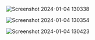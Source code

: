 ![Screenshot 2024-01-04 130338](https://github.com/AmilaThushara/twitter-Ui/assets/80099554/767dbadf-4ab0-4b3e-b6c6-9b2e61eb9bad)


![Screenshot 2024-01-04 130354](https://github.com/AmilaThushara/twitter-Ui/assets/80099554/f4d65329-83ab-435d-bd6e-d1b570376c05)


![Screenshot 2024-01-04 130423](https://github.com/AmilaThushara/twitter-Ui/assets/80099554/a05d12dc-b849-43f4-8bb4-1212fba2f20f)
